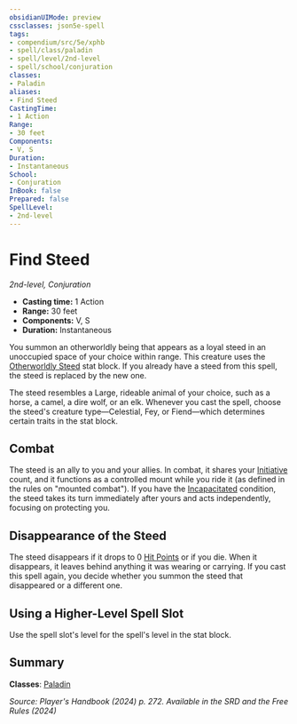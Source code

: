 ```yaml
---
obsidianUIMode: preview
cssclasses: json5e-spell
tags:
- compendium/src/5e/xphb
- spell/class/paladin
- spell/level/2nd-level
- spell/school/conjuration
classes:
- Paladin
aliases:
- Find Steed
CastingTime: 
- 1 Action
Range:
- 30 feet
Components:
- V, S
Duration:
- Instantaneous
School:
- Conjuration
InBook: false
Prepared: false
SpellLevel:
- 2nd-level
---
```

# Find Steed
*2nd-level, Conjuration*  


- **Casting time:** 1 Action
- **Range:** 30 feet
- **Components:** V, S
- **Duration:** Instantaneous

You summon an otherworldly being that appears as a loyal steed in an unoccupied space of your choice within range. This creature uses the [Otherworldly Steed](/3-Mechanics/CLI/bestiary/miscellaneous/otherworldly-steed-xphb.md) stat block. If you already have a steed from this spell, the steed is replaced by the new one.

The steed resembles a Large, rideable animal of your choice, such as a horse, a camel, a dire wolf, or an elk. Whenever you cast the spell, choose the steed's creature type—Celestial, Fey, or Fiend—which determines certain traits in the stat block.

## Combat

The steed is an ally to you and your allies. In combat, it shares your [Initiative](/3-Mechanics/CLI/variant-rules/initiative-xphb.md) count, and it functions as a controlled mount while you ride it (as defined in the rules on "mounted combat"). If you have the [Incapacitated](conditions.md#Incapacitated) condition, the steed takes its turn immediately after yours and acts independently, focusing on protecting you.

## Disappearance of the Steed

The steed disappears if it drops to 0 [Hit Points](/3-Mechanics/CLI/variant-rules/hit-points-xphb.md) or if you die. When it disappears, it leaves behind anything it was wearing or carrying. If you cast this spell again, you decide whether you summon the steed that disappeared or a different one.

## Using a Higher-Level Spell Slot

Use the spell slot's level for the spell's level in the stat block.

## Summary

**Classes**: [Paladin](/3-Mechanics/CLI/lists/list-spells-classes-paladin.md)

*Source: Player's Handbook (2024) p. 272. Available in the <span title='Systems Reference Document (5.2)'>SRD</span> and the Free Rules (2024)*